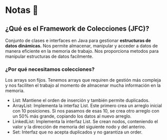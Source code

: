 # Notas 📝

## ¿Qué es el Framework de Colecciones (JFC)?
Conjunto de clases e interfaces en Java para gestionar **estructuras de datos
dinámicas.**
Nos permite almacenar, manipular y acceder a datos de manera eficiente en la
memoria de trabajo. Nos proporciona metodos para manipular estructuras de datos
facilmente.

### ¿Por qué necesitamos colecciones?
Los arrays son fijos. Tenemos arrays que requiren de gestión más compleja y nos faciliten 
el trabajo al momento de almacenar mucha información en la memoria.
- List: Mantiene el orden de inserción y también permite duplicados.
- ArrayList: Implementa la interfaz List. Este primero crea un arreglo inicial con 10 posiciones. Si nos pasamos de esas 10, se crea otro arreglo con un 50% más grande, copiando los datos al nuevo arreglo.
- LinkedList: Implementa la interfaz List. Se crean nodos, conteniendo el valor y la dirección de memoria del siguiente nodo y del anteriro.
- Set: Interfaz que no acepta duplicados y no garantiza un order.
